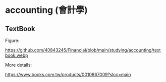 # accounting (會計學)
## TextBook
Figure:

https://github.com/40843245/Financial/blob/main/studying/accounting/textbook.webp

More details:

https://www.books.com.tw/products/0010867009?sloc=main


